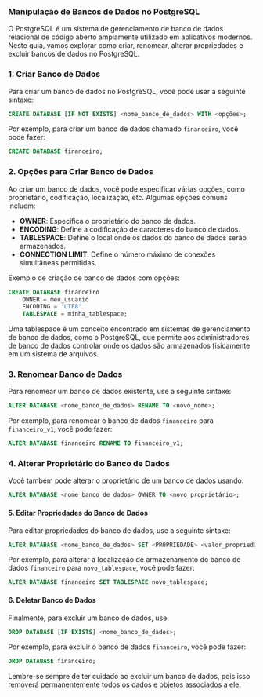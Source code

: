 ### Manipulação de Bancos de Dados no PostgreSQL

O PostgreSQL é um sistema de gerenciamento de banco de dados relacional de código aberto amplamente utilizado em aplicativos modernos. Neste guia, vamos explorar como criar, renomear, alterar propriedades e excluir bancos de dados no PostgreSQL.

### 1. Criar Banco de Dados

Para criar um banco de dados no PostgreSQL, você pode usar a seguinte sintaxe:

```sql
CREATE DATABASE [IF NOT EXISTS] <nome_banco_de_dados> WITH <opções>;
```

Por exemplo, para criar um banco de dados chamado `financeiro`, você pode fazer:

```sql
CREATE DATABASE financeiro;
```

### 2. Opções para Criar Banco de Dados

Ao criar um banco de dados, você pode especificar várias opções, como proprietário, codificação, localização, etc. Algumas opções comuns incluem:

- **OWNER**: Especifica o proprietário do banco de dados.
- **ENCODING**: Define a codificação de caracteres do banco de dados.
- **TABLESPACE**: Define o local onde os dados do banco de dados serão armazenados.
- **CONNECTION LIMIT**: Define o número máximo de conexões simultâneas permitidas.

Exemplo de criação de banco de dados com opções:

```sql
CREATE DATABASE financeiro
    OWNER = meu_usuario
    ENCODING = 'UTF8'
    TABLESPACE = minha_tablespace;
```

Uma tablespace é um conceito encontrado em sistemas de gerenciamento de banco de dados, como o PostgreSQL, que permite aos administradores de banco de dados controlar onde os dados são armazenados fisicamente em um sistema de arquivos.

### 3. Renomear Banco de Dados

Para renomear um banco de dados existente, use a seguinte sintaxe:

```sql
ALTER DATABASE <nome_banco_de_dados> RENAME TO <novo_nome>;
```

Por exemplo, para renomear o banco de dados `financeiro` para `financeiro_v1`, você pode fazer:

```sql
ALTER DATABASE financeiro RENAME TO financeiro_v1;
```

### 4. Alterar Proprietário do Banco de Dados

Você também pode alterar o proprietário de um banco de dados usando:

```sql
ALTER DATABASE <nome_banco_de_dados> OWNER TO <novo_proprietário>;
```

#### 5. Editar Propriedades do Banco de Dados

Para editar propriedades do banco de dados, use a seguinte sintaxe:

```sql
ALTER DATABASE <nome_banco_de_dados> SET <PROPRIEDADE> <valor_propriedade>;
```

Por exemplo, para alterar a localização de armazenamento do banco de dados `financeiro` para `novo_tablespace`, você pode fazer:

```sql
ALTER DATABASE financeiro SET TABLESPACE novo_tablespace;
```

#### 6. Deletar Banco de Dados

Finalmente, para excluir um banco de dados, use:

```sql
DROP DATABASE [IF EXISTS] <nome_banco_de_dados>;
```

Por exemplo, para excluir o banco de dados `financeiro`, você pode fazer:

```sql
DROP DATABASE financeiro;
```

Lembre-se sempre de ter cuidado ao excluir um banco de dados, pois isso removerá permanentemente todos os dados e objetos associados a ele.